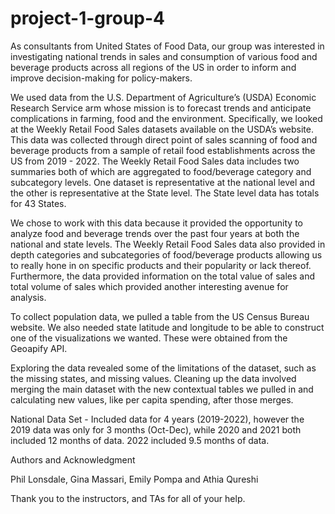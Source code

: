 # project-1-group-4

As consultants from United States of Food Data, our group was interested in investigating national trends in sales and consumption of various food and beverage products across all regions of the US in order to inform and improve decision-making for policy-makers. 

We used data from the U.S. Department of Agriculture’s (USDA) Economic Research Service arm whose mission is to forecast trends and anticipate complications in farming, food and the environment. Specifically, we looked at the Weekly Retail Food Sales datasets available on the USDA’s website. This data was collected through direct point of sales scanning of food and beverage products from a sample of retail food establishments across the US from 2019 - 2022. The Weekly Retail Food Sales data includes two summaries both of which are aggregated to food/beverage category and subcategory levels. One dataset is representative at the national level and the other is representative at the State level. The State level data has totals for 43 States. 

We chose to work with this data because it provided the opportunity to analyze food and beverage trends over the past four years at both the national and state levels. The Weekly Retail Food Sales data also provided in depth categories and subcategories of food/beverage products allowing us to really hone in on specific products and their popularity or lack thereof. Furthermore, the data provided information on the total value of sales and total volume of sales which provided another interesting avenue for analysis. 

To collect population data, we pulled a table from the US Census Bureau website. We also needed state latitude and longitude to be able to construct one of the visualizations we wanted. These were obtained from the Geoapify API.

Exploring the data revealed some of the limitations of the dataset, such as the missing states, and missing values. Cleaning up the data involved merging the main dataset with the new contextual tables we pulled in and calculating new values, like per capita spending, after those merges.

National Data Set - Included data for 4 years (2019-2022), however the 2019 data was only for 3 months (Oct-Dec), while 2020 and 2021 both included 12 months of data. 2022 included 9.5 months of data.  

Authors and Acknowledgment

Phil Lonsdale, Gina Massari, Emily Pompa and Athia Qureshi

Thank you to the instructors, and TAs for all of your help.
